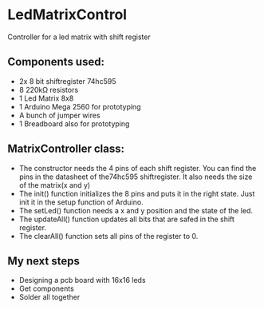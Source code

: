 # LedMatrixControl
Controller for a led matrix with shift register

## Components used:
- 2x 8 bit shiftregister 74hc595
- 8 220kΩ resistors
- 1 Led Matrix 8x8
- 1 Arduino Mega 2560 for prototyping
- A bunch of jumper wires
- 1 Breadboard also for prototyping
                
## MatrixController class: 
- The constructor needs the 4 pins of each shift register. You can find the pins in the datasheet of the74hc595 shiftregister. It also needs the size of the matrix(x and y)
- The init() function initializes the 8 pins and puts it in the right state. Just init it in the setup function of Arduino.
- The setLed() function needs a x and y position and the state of the led.
- The updateAll() function updates all bits that are safed in the shift register.
- The clearAll() function sets all pins of the register to 0.

## My next steps

- Designing a pcb board with 16x16 leds
- Get components
- Solder all together

